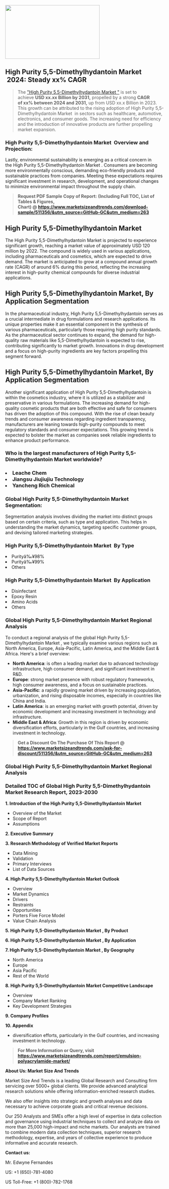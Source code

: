 <p><img class="alignnone size-medium wp-image-20088" src="https://ffe5etoiles.com/wp-content/uploads/2024/12/MST1-300x171.png" alt="" width="300" height="171" /></p><h2 id="ember46" class="ember-view reader-text-block__heading-2">High Purity 5,5-Dimethylhydantoin Market &nbsp;2024: Steady&nbsp;xx% CAGR</h2><blockquote id="ember47" class="ember-view reader-text-block__blockquote">The&nbsp;<a class="app-aware-link " href="https://www.marketsizeandtrends.com/download-sample/511356/&utm_source=GitHub-GC&utm_medium=263" target="_blank" data-test-app-aware-link="">"High Purity 5,5-Dimethylhydantoin Market "</a>&nbsp;is set to achieve&nbsp;<strong>USD&nbsp;xx.xx&nbsp;Billion by 2031,</strong>&nbsp;propelled by a strong&nbsp;<strong>CAGR of&nbsp;xx% between 2024 and 2031,</strong>&nbsp;up from USD xx.x Billion in 2023. This growth can be attributed to the rising adoption of&nbsp;High Purity 5,5-Dimethylhydantoin Market &nbsp;in sectors such as healthcare, automotive, electronics, and consumer goods. The increasing need for efficiency and the introduction of innovative products are further propelling market expansion.</blockquote><h3 id="ember48" class="ember-view reader-text-block__heading-3">High Purity 5,5-Dimethylhydantoin Market &nbsp;Overview and Projection:</h3><p id="ember49" class="ember-view reader-text-block__paragraph">Lastly, environmental sustainability is emerging as a critical concern in the&nbsp;High Purity 5,5-Dimethylhydantoin Market . Consumers are becoming more environmentally conscious, demanding eco-friendly products and sustainable practices from companies. Meeting these expectations requires significant investment in research, development, and operational changes to minimize environmental impact throughout the supply chain.</p><blockquote id="ember50" class="ember-view reader-text-block__blockquote"><strong>Request PDF Sample Copy of Report: (Including Full TOC, List of Tables &amp; Figures, Chart)&nbsp;@&nbsp;<strong><a href="https://www.marketsizeandtrends.com/download-sample/511356/&utm_source=GitHub-GC&utm_medium=263" target="_blank">https://www.marketsizeandtrends.com/download-sample/511356/&utm_source=GitHub-GC&utm_medium=263</a></strong></strong></blockquote><h3 class=""> <h2>High Purity 5,5-Dimethylhydantoin Market</h2><p>The High Purity 5,5-Dimethylhydantoin Market is projected to experience significant growth, reaching a market value of approximately USD 120 million by 2022. The compound is widely used in various applications, including pharmaceuticals and cosmetics, which are expected to drive demand. The market is anticipated to grow at a compound annual growth rate (CAGR) of around 6% during this period, reflecting the increasing interest in high-purity chemical compounds for diverse industrial applications.</p><h2>High Purity 5,5-Dimethylhydantoin Market, By Application Segmentation</h2><p>In the pharmaceutical industry, High Purity 5,5-Dimethylhydantoin serves as a crucial intermediate in drug formulations and research applications. Its unique properties make it an essential component in the synthesis of various pharmaceuticals, particularly those requiring high purity standards. As the pharmaceutical sector continues to expand, the demand for high-quality raw materials like 5,5-Dimethylhydantoin is expected to rise, contributing significantly to market growth. Innovations in drug development and a focus on high-purity ingredients are key factors propelling this segment forward.</p><h2>High Purity 5,5-Dimethylhydantoin Market, By Application Segmentation</h2><p>Another significant application of High Purity 5,5-Dimethylhydantoin is within the cosmetics industry, where it is utilized as a stabilizer and preservative in various formulations. The increasing demand for high-quality cosmetic products that are both effective and safe for consumers has driven the adoption of this compound. With the rise of clean beauty trends and consumer awareness regarding ingredient transparency, manufacturers are leaning towards high-purity compounds to meet regulatory standards and consumer expectations. This growing trend is expected to bolster the market as companies seek reliable ingredients to enhance product performance.</p></h3><h3 id="" class="">Who is the largest manufacturers of&nbsp;High Purity 5,5-Dimethylhydantoin Market worldwide?</h3><h3 class=""></Li><Li>Leache Chem</Li><Li> Jiangsu Jiujiujiu Technology</Li><Li> Yancheng Rich Chemical</h3><h3 id="ember53" class="ember-view reader-text-block__heading-3">Global&nbsp;High Purity 5,5-Dimethylhydantoin Market Segmentation:</h3><p id="ember54" class="ember-view reader-text-block__paragraph">Segmentation analysis involves dividing the market into distinct groups based on certain criteria, such as type and application. This helps in understanding the market dynamics, targeting specific customer groups, and devising tailored marketing strategies.</p><h3 id="" class="">High Purity 5,5-Dimethylhydantoin Market &nbsp;By Type</h3><p></Li><Li>Purityâ‰¥98%</Li><Li> Purityâ‰¥99%</Li><Li> Others</p><h3 id="" class="">High Purity 5,5-Dimethylhydantoin Market &nbsp;By Application</h3><p class=""></Li><Li>Disinfectant</Li><Li> Epoxy Resin</Li><Li> Amino Acids</Li><Li> Others</p><h3 id="ember62" class="ember-view reader-text-block__heading-3">Global High Purity 5,5-Dimethylhydantoin Market Regional Analysis</h3><p id="ember63" class="ember-view reader-text-block__paragraph">To conduct a regional analysis of the global High Purity 5,5-Dimethylhydantoin Market , we typically examine various regions such as North America, Europe, Asia-Pacific, Latin America, and the Middle East &amp; Africa. Here's a brief overview:</p><ul><li><strong>North America</strong>: is often a leading market due to advanced technology infrastructure, high consumer demand, and significant investment in R&amp;D.</li><li><strong>Europe</strong>: strong market presence with robust regulatory frameworks, high consumer awareness, and a focus on sustainable practices.</li><li><strong>Asia-Pacific</strong>: a rapidly growing market driven by increasing population, urbanization, and rising disposable incomes, especially in countries like China and India.</li><li><strong>Latin America</strong>: is an emerging market with growth potential, driven by economic development and increasing investment in technology and infrastructure.</li><li><strong>Middle East &amp; Africa</strong>: Growth in this region is driven by economic diversification efforts, particularly in the Gulf countries, and increasing investment in technology.</li></ul><blockquote id="ember61" class="ember-view reader-text-block__blockquote"><strong>Get a Discount On The Purchase Of This Report @ <strong><a href="https://html-cleaner.com/" target="">https://www.marketsizeandtrends.com/ask-for-discount/511356/&utm_source=GitHub-GC&utm_medium=263</a></strong></strong></blockquote><h3 id="ember62" class="ember-view reader-text-block__heading-3">Global High Purity 5,5-Dimethylhydantoin Market Regional Analysis</h3><h3 id="" class="">Detailed TOC of Global High Purity 5,5-Dimethylhydantoin Market Research Report, 2023-2030</h3><p id="" class=""><strong>1. Introduction of the High Purity 5,5-Dimethylhydantoin Market </strong></p><ul><li>Overview of the Market</li><li>Scope of Report</li><li>Assumptions</li></ul><p id="" class=""><strong>2. Executive Summary</strong></p><p id="" class=""><strong>3. Research Methodology of Verified Market Reports</strong></p><ul><li>Data Mining</li><li>Validation</li><li>Primary Interviews</li><li>List of Data Sources</li></ul><p id="" class=""><strong>4. High Purity 5,5-Dimethylhydantoin Market Outlook</strong></p><ul><li>Overview</li><li>Market Dynamics</li><li>Drivers</li><li>Restraints</li><li>Opportunities</li><li>Porters Five Force Model</li><li>Value Chain Analysis</li></ul><p id="" class=""><strong>5. High Purity 5,5-Dimethylhydantoin Market , By Product</strong></p><p id="" class=""><strong>6. High Purity 5,5-Dimethylhydantoin Market , By Application</strong></p><p id="" class=""><strong>7. High Purity 5,5-Dimethylhydantoin Market , By Geography</strong></p><ul><li>North America</li><li>Europe</li><li>Asia Pacific</li><li>Rest of the World</li></ul><p id="" class=""><strong>8. High Purity 5,5-Dimethylhydantoin Market Competitive Landscape</strong></p><ul><li>Overview</li><li>Company Market Ranking</li><li>Key Development Strategies</li></ul><p id="" class=""><strong>9. Company Profiles</strong></p><p id="" class=""><strong>10. Appendix</strong></p><ul><li>diversification efforts, particularly in the Gulf countries, and increasing investment in technology.</li></ul><blockquote id="ember65" class="ember-view reader-text-block__blockquote"><strong>For More Information or Query, visit <strong><strong><a href="https://html-cleaner.com/" target="">https://www.marketsizeandtrends.com/report/emulsion-polyacrylamide-market/</a></strong></strong></strong></blockquote><p id="" class=""><strong>About Us: Market Size And Trends</strong></p><p id="" class="">Market Size And Trends is a leading Global Research and Consulting firm servicing over 5000+ global clients. We provide advanced analytical research solutions while offering information-enriched research studies.</p><p id="" class="">We also offer insights into strategic and growth analyses and data necessary to achieve corporate goals and critical revenue decisions.</p><p id="" class="">Our 250 Analysts and SMEs offer a high level of expertise in data collection and governance using industrial techniques to collect and analyze data on more than 25,000 high-impact and niche markets. Our analysts are trained to combine modern data collection techniques, superior research methodology, expertise, and years of collective experience to produce informative and accurate research.</p><p id="" class=""><strong>Contact us:</strong></p><p id="" class="">Mr. Edwyne Fernandes</p><p id="" class="">US: +1 (650)-781-4080</p><p id="" class="">US Toll-Free: +1 (800)-782-1768</p>
